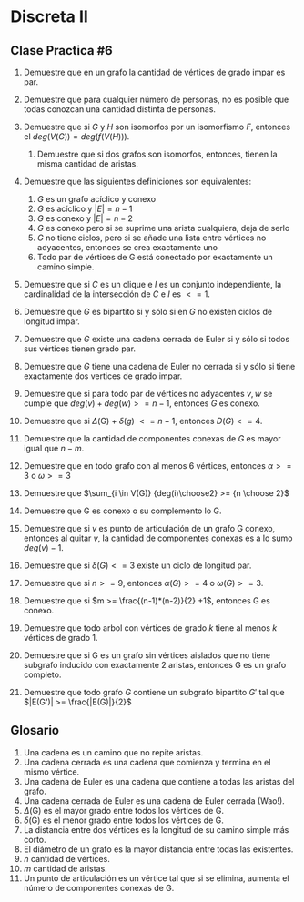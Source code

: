 # Discreta II

## Clase Practica #6

1. Demuestre que en un grafo la cantidad de vértices de grado impar es par.
2. Demuestre que para cualquier número de personas, no es posible que todas conozcan una cantidad distinta de personas.
3. Demuestre que si $G$ y $H$ son isomorfos por un isomorfismo $F$, entonces el $deg(V(G)) = deg(f(V(H)))$.
    1. Demuestre que si dos grafos son isomorfos, entonces, tienen la misma cantidad de aristas.

4. Demuestre que las siguientes definiciones son equivalentes:
    1. $G$ es un grafo acíclico y conexo
    2. $G$ es acíclico y $|E| = n-1$
    3. $G$ es conexo y $|E| = n-2$
    4. $G$ es conexo pero si se suprime una arista cualquiera, deja de serlo
    5. $G$ no tiene ciclos, pero si se añade una lista entre vértices no adyacentes, entonces se crea exactamente uno
    6. Todo par de vértices de G está conectado por exactamente un camino simple.

5. Demuestre que si $C$ es un clique e $I$ es un conjunto independiente, la cardinalidad de la intersección de $C$ e $I$ es $<= 1$.
6. Demuestre que $G$ es bipartito si y sólo si en $G$ no existen ciclos de longitud impar.
7. Demuestre que $G$ existe una cadena cerrada de Euler si y sólo si todos sus vértices tienen grado par.
8. Demuestre que $G$ tiene una cadena de Euler no cerrada si y sólo si tiene exactamente dos vertices de grado impar.
9. Demuestre que si para todo par de vértices no adyacentes $v,w$ se cumple que $deg(v)+deg(w) >= n-1$, entonces $G$ es conexo.
10. Demuestre que si $\Delta$(G) + $\delta(g)$ $<= n-1$, entonces $D(G) <= 4$.
11. Demuestre que la cantidad de componentes conexas de $G$ es mayor igual que $n - m$.
12. Demuestre que en todo grafo con al menos 6 vértices, entonces $\alpha >= 3$ o $\omega >= 3$
13. Demuestre que $\sum_{i \in V(G)} {deg(i)\choose2} >= {n \choose 2}$
14. Demuestre que G es conexo o su complemento lo G.
15. Demuestre que si $v$ es punto de articulación de un grafo G conexo, entonces al quitar $v$, la cantidad de componentes conexas es a lo
sumo $deg(v) - 1$.
16. Demuestre que si $\delta(G) <=3$ existe un ciclo de longitud par.
17. Demuestre que si $n >= 9$, entonces $\alpha(G) >=4$ o $\omega(G) >=3$.
18. Demuestre que si $m >= \frac{(n-1)*(n-2)}{2} +1$, entonces G es conexo.
19. Demuestre que todo arbol con vértices de grado $k$ tiene al menos $k$ vértices de grado 1.
20. Demuestre que si G es un grafo sin vértices aislados que no tiene subgrafo inducido con exactamente 2 aristas, entonces G es un
grafo completo.
21. Demuestre que todo grafo $G$ contiene un subgrafo bipartito $G'$ tal que $|E(G')| >= \frac{|E(G)|}{2}$

## Glosario

1. Una cadena es un camino que no repite aristas.
2. Una cadena cerrada es una cadena que comienza y termina en el mismo vértice.
3. Una cadena de Euler es una cadena que contiene a todas las aristas del grafo.
4. Una cadena cerrada de Euler es una cadena de Euler cerrada (Wao!).
5. $\Delta$(G) es el mayor grado entre todos los vértices de G.
6. $\delta$(G) es el menor grado entre todos los vértices de G.
7. La distancia entre dos vértices es la longitud de su camino simple más corto.
8. El diámetro de un grafo es la mayor distancia entre todas las existentes.
9. $n$ cantidad de vértices.
10. $m$ cantidad de aristas.
11. Un punto de articulación es un vértice tal que si se elimina, aumenta el número de componentes conexas de G.
